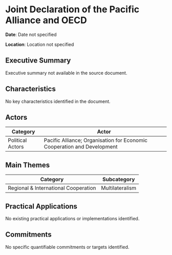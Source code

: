 # Joint Declaration of the Pacific Alliance and OECD

**Date**: Date not specified

**Location**: Location not specified

## Executive Summary

Executive summary not available in the source document.

## Characteristics

No key characteristics identified in the document.

## Actors

| Category | Actor |
| --- | --- |
| Political Actors | Pacific Alliance; Organisation for Economic Cooperation and Development |

## Main Themes

| Category | Subcategory |
| --- | --- |
| Regional & International Cooperation | Multilateralism |

## Practical Applications

No existing practical applications or implementations identified.

## Commitments

No specific quantifiable commitments or targets identified.